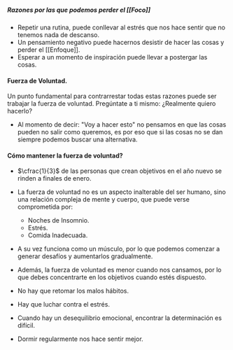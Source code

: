
##### Razones por las que podemos perder el [[Foco]]

- Repetir una rutina, puede conllevar al estrés que nos hace sentir que no tenemos nada de descanso.
- Un pensamiento negativo puede hacernos desistir de hacer las cosas y perder el [[Enfoque]].
- Esperar a un momento de inspiración puede llevar a postergar las cosas.

#### Fuerza de Voluntad.

Un punto fundamental para contrarrestar todas estas razones puede ser trabajar la fuerza de voluntad. Pregúntate a ti mismo: ¿Realmente quiero hacerlo?

- Al momento de decir: "Voy a hacer esto" no pensamos en que las cosas pueden no salir como queremos, es por eso que si las cosas no se dan siempre podemos buscar una alternativa.

#### Cómo mantener la fuerza de voluntad?

- $\cfrac{1}{3}$ de las personas que crean objetivos en el año nuevo se rinden a finales de enero.

- La fuerza de voluntad no es un aspecto inalterable del ser humano, sino una relación compleja de mente y cuerpo, que puede verse comprometida por:
	- Noches de Insomnio.
	- Estrés.
	- Comida Inadecuada.

- A su vez funciona como un músculo, por lo que podemos comenzar a generar desafíos y aumentarlos gradualmente. 
- Además, la fuerza de voluntad es menor cuando nos cansamos, por lo que debes concentrarte en los objetivos cuando estés dispuesto.
- No hay que retomar los malos hábitos.
- Hay que luchar contra el estrés.
- Cuando hay un desequilibrio emocional, encontrar la determinación es difícil.
- Dormir regularmente nos hace sentir mejor.